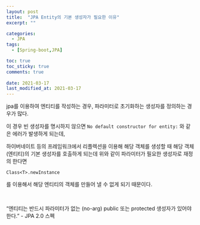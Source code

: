 ```yaml
---
layout: post
title:  "JPA Entity의 기본 생성자가 필요한 이유"
excerpt: ""

categories:
  - JPA
tags:
  - [Spring-boot,JPA]

toc: true
toc_sticky: true
comments: true
 
date: 2021-03-17
last_modified_at: 2021-03-17
---
```


jpa를 이용하여 엔티티를 작성하는 경우, 파라미터로 초기화하는 생성자를 정의하는 경우가 많다.

이 경우 빈 생성자를 명시하지 않으면 ```No default constructor for entity:``` 와 같은 에러가 발생하게 되는데,

하이버네이트 등의 프레임워크에서 리플렉션을 이용해 해당 객체를 생성할 때 해당 객체(엔티티)의 기본 생성자를 호출하게 되는데 위와 같이 파라미터가 필요한 생성자로 재정의 한다면

```
Class<T>.newInstance
```

를 이용해서 해당 엔티티의 객체를 만들어 낼 수 없게 되기 때문이다.

<br>

“엔티티는 반드시 파라미터가 없는 (no-arg) public 또는 protected 생성자가 있어야 한다.” - JPA 2.0 스펙